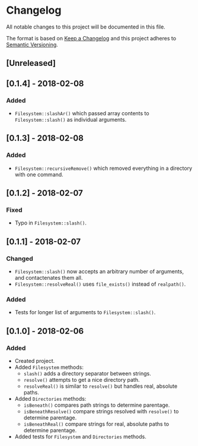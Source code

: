 # Changelog

All notable changes to this project will be documented in this file.

The format is based on [Keep a Changelog](http://keepachangelog.com/en/1.0.0/)
and this project adheres to [Semantic Versioning](http://semver.org/spec/v2.0.0.html).

## [Unreleased]

## [0.1.4] - 2018-02-08

### Added

- `Filesystem::slashAr()` which passed array contents to `Filesystem::slash()`
  as individual arguments.

## [0.1.3] - 2018-02-08

### Added

- `Filesystem::recursiveRemove()` which removed everything in a directory with
  one command.

## [0.1.2] - 2018-02-07

### Fixed

- Typo in `Filesystem::slash()`.

## [0.1.1] - 2018-02-07

### Changed

- `Filesystem::slash()` now accepts an arbitrary number of arguments, and
  contactenates them all.
- `Filesystem::resolveReal()` uses `file_exists()` instead of `realpath()`.

### Added

- Tests for longer list of arguments to `Filesystem::slash()`.

## [0.1.0] - 2018-02-06

### Added

- Created project.
- Added `Filesystem` methods:
  - `slash()` adds a directory separator between strings.
  - `resolve()` attempts to get a nice directory path.
  - `resolveReal()` is similar to `resolve()` but handles real, absolute paths.
- Added `Directories` methods:
  - `isBeneath()` compares path strings to determine parentage.
  - `isBeneathResolve()` compare strings resolved with `resolve()` to determine
    parentage.
  - `isBeneathReal()` compare strings for real, absolute paths to determine
    parentage.
- Added tests for `Filesystem` and `Directories` methods.